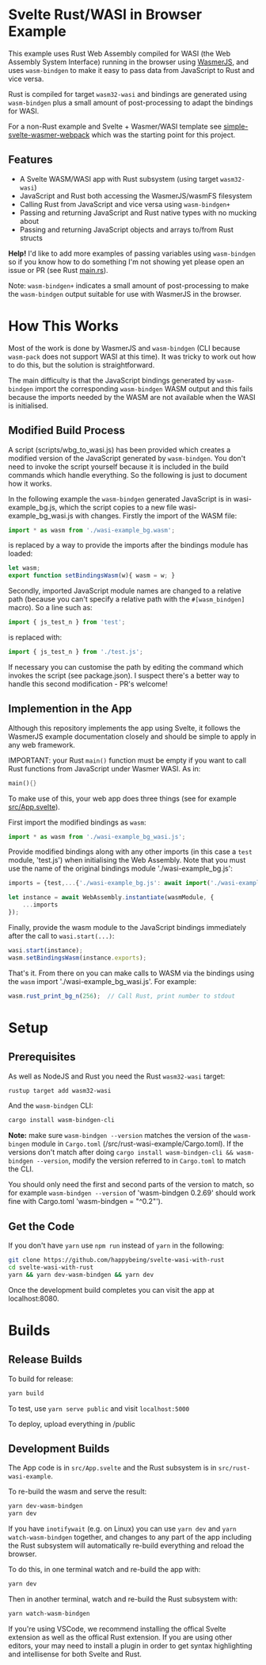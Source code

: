 # Svelte Rust/WASI in Browser Example

This example uses Rust Web Assembly compiled for WASI (the Web Assembly
System Interface) running in the browser using [WasmerJS]("https://github.com/wasmerio/wasmer-js), and uses `wasm-bindgen` to make it easy to pass data from JavaScript to Rust and vice versa.

Rust is compiled for target `wasm32-wasi` and bindings are generated using
`wasm-bindgen` plus a small amount of post-processing to adapt the bindings for
WASI.

For a non-Rust example and Svelte + Wasmer/WASI template see [simple-svelte-wasmer-webpack](https://github.com/happybeing/simple-svelte-wasmer-webpack) which was the starting point for this project.

## Features
- A Svelte WASM/WASI app with Rust subsystem (using target `wasm32-wasi`)
- JavaScript and Rust both accessing the WasmerJS/wasmFS filesystem
- Calling Rust from JavaScript and vice versa using `wasm-bindgen+`
- Passing and returning JavaScript and Rust native types with no mucking about
- Passing and returning JavaScript objects and arrays to/from Rust structs

**Help!** I'd like to add more examples of passing variables using `wasm-bindgen` so if you know how to do something I'm not showing yet please open an issue or PR (see Rust [main.rs](https://github.com/happybeing/svelte-wasi-with-rust/blob/main/src/rust-wasi-example/src/main.rs)).

Note: `wasm-bindgen+` indicates a small amount of post-processing to make the `wasm-bindgen` output suitable for use with WasmerJS in the browser.
# How This Works
Most of the work is done by WasmerJS and `wasm-bindgen` (CLI because `wasm-pack` does not support WASI at this time). It was tricky to work out how to do this, but the solution is straightforward.

The main difficulty is that the JavaScript bindings generated by `wasm-bindgen` import the corresponding `wasm-bindgen` WASM output and this fails because the imports needed by the WASM are not available when the WASI is initialised.

## Modified Build Process
A script (scripts/wbg_to_wasi.js) has been provided which creates a modified version of the JavaScript generated by `wasm-bindgen`. You don't need to invoke the script yourself because it is included in the build commands which handle everything. So the following is just to document how it works.

In the following example the `wasm-bindgen` generated JavaScript is in wasi-example_bg.js, which the script copies to a new file wasi-example_bg_wasi.js with changes. Firstly the import of the WASM file:
```javascript
import * as wasm from './wasi-example_bg.wasm';
```
is replaced by a way to provide the imports after the bindings module has loaded:
```javascript
let wasm;
export function setBindingsWasm(w){ wasm = w; }
```
Secondly, imported JavaScript module names are changed to a relative path (because you can't specify a relative path with the `#[wasm_bindgen]` macro). So a line such as:
```javascript
import { js_test_n } from 'test';
```
is replaced with:
```javascript
import { js_test_n } from './test.js';
```
If necessary you can customise the path by editing the command which invokes the script (see package.json). I suspect there's a better way to handle this second modification - PR's welcome!

## Implemention in the App
Although this repository implements the app using Svelte, it follows the WasmerJS example documentation closely and should be simple to apply in any web framework.

IMPORTANT: your Rust `main()` function must be empty if you want to call Rust functions from JavaScript under Wasmer WASI. As in:
```rust
main(){}
```

To make use of this, your web app does three things (see for example [src/App.svelte](https://github.com/happybeing/svelte-wasi-with-rust/blob/main/src/App.svelte)).

First import the modified bindings as `wasm`:
```javascript
import * as wasm from './wasi-example_bg_wasi.js';
```

Provide modified bindings along with any other imports (in this case a `test` module, 'test.js') when initialising the Web Assembly. Note that you must use the name of the original bindings module './wasi-example_bg.js':
```javascript
imports = {test,...{'./wasi-example_bg.js': await import('./wasi-example_bg_wasi')},...imports};

let instance = await WebAssembly.instantiate(wasmModule, {
	...imports
});
```
Finally, provide the wasm module to the JavaScript bindings immediately after the call to `wasi.start(...)`:
```javascript
wasi.start(instance);
wasm.setBindingsWasm(instance.exports);
```

That's it. From there on you can make calls to WASM via the bindings using the `wasm` import './wasi-example_bg_wasi.js'. For example:
```javascript
wasm.rust_print_bg_n(256);  // Call Rust, print number to stdout
```
# Setup

## Prerequisites
As well as NodeJS and Rust you need the Rust `wasm32-wasi` target:
```bash
rustup target add wasm32-wasi
```
And the `wasm-bindgen` CLI:
```bash
cargo install wasm-bindgen-cli
```
**Note:** make sure `wasm-bindgen --version` matches the version of the `wasm-bingen` module in `Cargo.toml` (/src/rust-wasi-example/Cargo.toml). If the versions don't match after doing `cargo install wasm-bindgen-cli && wasm-bindgen --version`, modify the version referred to in `Cargo.toml` to match the CLI.

You should only need the first and second parts of the version to match, so for example `wasm-bindgen --version` of 'wasm-bindgen 0.2.69' should work fine with Cargo.toml 'wasm-bindgen = "^0.2"').
## Get the Code
If you don't have `yarn` use `npm run` instead of `yarn` in the following:
```bash
git clone https://github.com/happybeing/svelte-wasi-with-rust
cd svelte-wasi-with-rust
yarn && yarn dev-wasm-bindgen && yarn dev
```
Once the development build completes you can visit the app at localhost:8080.

# Builds
## Release Builds
To build for release:
```bash
yarn build
```
To test, use `yarn serve public` and visit `localhost:5000`

To deploy, upload everything in /public
## Development Builds

The App code is in `src/App.svelte` and the Rust subsystem is in `src/rust-wasi-example`.

To re-build the wasm and serve the result:
```bash
yarn dev-wasm-bindgen
yarn dev
```	

If you have `inotifywait` (e.g. on Linux) you can use `yarn dev` and `yarn watch-wasm-bindgen` together, and changes to any part of the app including the Rust subsystem will automatically re-build everything and reload the browser.

To do this, in one terminal watch and re-build the app with:
```bash
yarn dev
```
Then in another terminal, watch and re-build the Rust subsystem with:
```bash
yarn watch-wasm-bindgen
```

If you're using VSCode, we recommend installing the offical Svelte extension as well as the offical Rust extension. If you are using other editors, your may need to install a plugin in order to get syntax highlighting and intellisense for both Svelte and Rust.

